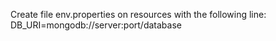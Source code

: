 Create file env.properties on resources with the following line:
DB_URI=mongodb://server:port/database
